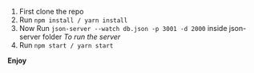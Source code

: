 1. First clone the repo
2. Run `npm install / yarn install`
3. Now Run `json-server --watch db.json -p 3001 -d 2000` inside json-server folder *To run the server*
4. Run `npm start / yarn start`

**Enjoy**
